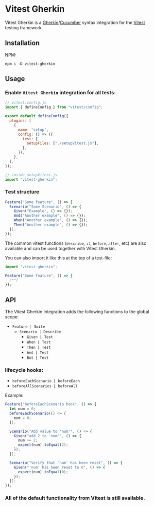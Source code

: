 # Vitest Gherkin

Vitest Gherkin is a [Gherkin](https://github.com/cucumber/cucumber/wiki/Gherkin)/[Cucumber](https://cucumber.io/) syntax integration for the [Vitest](https://vitest.dev/) testing framework.

## Installation

NPM:

```
npm i -D vitest-gherkin
```

## Usage

### Enable `Vitest Gherkin` integration for all tests:

```javascript
// vitest.config.js
import { defineConfig } from "vitest/config";

export default defineConfig({
  plugins: [
    {
      name: "setup",
      config: () => ({
        test: {
          setupFiles: ["./setupVitest.js"],
        },
      }),
    },
  ],
});

// inside setupVitest.js
import "vitest-gherkin";
```

### Test structure

```javascript
Feature("Some feature", () => {
  Scenario("Some Scenario", () => {
    Given("Example", () => {});
    And("Another example", () => {});
    When("Another example", () => {});
    Then("Another example", () => {});
  });
});
```

The common vitest functions (`describe`, `it`, `before`, `after`, etc) are also available and can be used together with Vitest Gherkin.

You can also import it like this at the top of a test-file:

```javascript
import "vitest-gherkin";

Feature("Some feature", () => {
  /**/
});
```

## API

The Vitest Gherkin integration adds the following functions to the global scope:

- `Feature | Suite`
  - `Scenario | Describe`
    - `Given | Test`
    - `When | Test`
    - `Then | Test`
    - `And | Test`
    - `But | Test`

### lifecycle hooks:

- `beforeEachScenario | beforeEach`
- `beforeAllScenarios | beforeAll`

Example:

```javascript
Feature("beforeEachScenario hook", () => {
  let num = 0;
  beforeEachScenario(() => {
    num = 0;
  });

  Scenario("Add value to 'num'", () => {
    Given("add 2 to 'num'", () => {
      num += 2;
      expect(num).toEqual(2);
    });
  });

  Scenario("Verify that 'num' has been reset", () => {
    Given("'num' has been reset to 0", () => {
      expect(num).toEqual(0);
    });
  });
});
```

### All of the default functionality from Vitest is still available.
